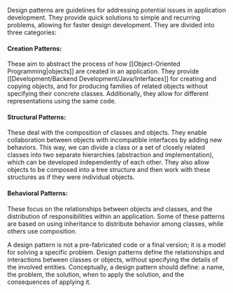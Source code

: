 Design patterns are guidelines for addressing potential issues in application development. They provide quick solutions to simple and recurring problems, allowing for faster design development. They are divided into three categories:
#### Creation Patterns:
These aim to abstract the process of how [[Object-Oriented Programming|objects]] are created in an application. They provide [[Development/Backend Development/Java/Interfaces]] for creating and copying objects, and for producing families of related objects without specifying their concrete classes. Additionally, they allow for different representations using the same code.
#### Structural Patterns:
These deal with the composition of classes and objects. They enable collaboration between objects with incompatible interfaces by adding new behaviors. This way, we can divide a class or a set of closely related classes into two separate hierarchies (abstraction and implementation), which can be developed independently of each other. They also allow objects to be composed into a tree structure and then work with these structures as if they were individual objects.
#### Behavioral Patterns:
These focus on the relationships between objects and classes, and the distribution of responsibilities within an application. Some of these patterns are based on using inheritance to distribute behavior among classes, while others use composition.

A design pattern is not a pre-fabricated code or a final version; it is a model for solving a specific problem. Design patterns define the relationships and interactions between classes or objects, without specifying the details of the involved entities. Conceptually, a design pattern should define: a name, the problem, the solution, when to apply the solution, and the consequences of applying it.